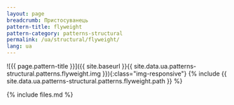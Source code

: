 ```yaml
---
layout: page
breadcrumb: Пристосуванець
pattern-title: flyweight
pattern-category: patterns-structural
permalink: /ua/structural/flyweight/
lang: ua
---
```


![{{ page.pattern-title }}]({{ site.baseurl }}{{ site.data.ua.patterns-structural.patterns.flyweight.img }}){:class="img-responsive"}
{% include {{ site.data.ua.patterns-structural.patterns.flyweight.path }} %}

{% include files.md %}